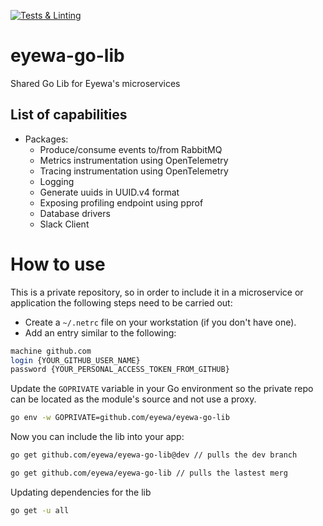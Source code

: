 [![Tests & Linting](https://github.com/Eyewa/eyewa-go-lib/actions/workflows/branches.yaml/badge.svg)](https://github.com/Eyewa/eyewa-go-lib/actions/workflows/branches.yaml)

# eyewa-go-lib
Shared Go Lib for Eyewa's microservices

## List of capabilities
- Packages:
  - Produce/consume events to/from RabbitMQ
  - Metrics instrumentation using OpenTelemetry
  - Tracing instrumentation using OpenTelemetry 
  - Logging
  - Generate  uuids in UUID.v4 format
  - Exposing profiling endpoint using pprof
  - Database drivers
  - Slack Client

# How to use
This is a private repository, so in order to include it in a microservice or application the following steps need to be carried out:

- Create a `~/.netrc` file on your workstation (if you don't have one).
- Add an entry similar to the following:

```bash
machine github.com
login {YOUR_GITHUB_USER_NAME}
password {YOUR_PERSONAL_ACCESS_TOKEN_FROM_GITHUB}
```

Update the `GOPRIVATE` variable in your Go environment so the private repo can be located as the module's source and not use a proxy.

```bash
go env -w GOPRIVATE=github.com/eyewa/eyewa-go-lib
```

Now you can include the lib into your app:

```bash
go get github.com/eyewa/eyewa-go-lib@dev // pulls the dev branch
```

```bash
go get github.com/eyewa/eyewa-go-lib // pulls the lastest merg
```

Updating dependencies for the lib

```bash
go get -u all
```

